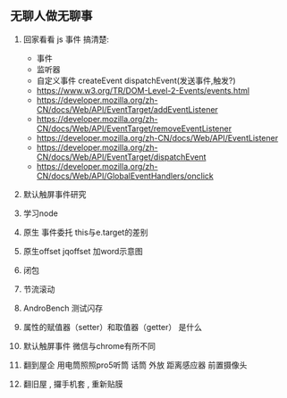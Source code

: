 无聊人做无聊事
------------------------------------

1. 回家看看 js 事件 搞清楚:

    * 事件
    * 监听器
    * 自定义事件 createEvent dispatchEvent(发送事件,触发?)
    * https://www.w3.org/TR/DOM-Level-2-Events/events.html
    * https://developer.mozilla.org/zh-CN/docs/Web/API/EventTarget/addEventListener
    * https://developer.mozilla.org/zh-CN/docs/Web/API/EventTarget/removeEventListener
    * https://developer.mozilla.org/zh-CN/docs/Web/API/EventListener
    * https://developer.mozilla.org/zh-CN/docs/Web/API/EventTarget/dispatchEvent
    * https://developer.mozilla.org/zh-CN/docs/Web/API/GlobalEventHandlers/onclick

2. 默认触屏事件研究

3. 学习node

4. 原生 事件委托 this与e.target的差别

5. 原生offset jqoffset 加word示意图

6. 闭包

7. 节流滚动

8. AndroBench 测试闪存

9. 属性的赋值器（setter）和取值器（getter） 是什么

10. 默认触屏事件 微信与chrome有所不同

11. 翻到屋企 用电筒照照pro5听筒 话筒 外放 距离感应器 前置摄像头

12. 翻旧屋 , 攞手机套 , 重新贴膜